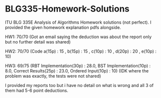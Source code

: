 # BLG335-Homework-Solutions
ITU BLG 335E Analysis of Algorithms Homework solutions (not perfect).
I provided the given homework explanation pdfs alongside.

HW1: 70/70 (Got an email saying the deduction was about the report only but no further detail was shared)

HW2: 70/70 (Code a(15p) : 15 , b(15p) : 15 , c(10p) : 10 , d(20p) : 20 , e(10p) : 10)

HW3: 69/75 (RBT Implementation(30p) : 28.0, BST Implementation(10p) : 8.0, Correct Results(25p) : 23.0, Ordered Input(10p) : 10)
(IDK where the problem was exactly, the tests were not shared)

I provided my reports too but i have no detail on what is wrong and all 3 of them had 5-6 point deductions.
